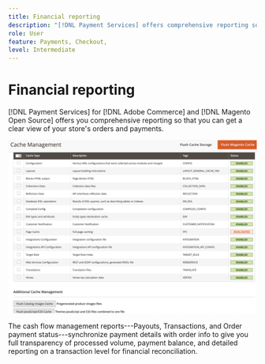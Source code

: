 ```yaml
---
title: Financial reporting
description: "[!DNL Payment Services] offers comprehensive reporting so that you can get a clear view of your store's orders and payments."
role: User
feature: Payments, Checkout, 
level: Intermediate
---
```

# Financial reporting

[!DNL Payment Services] for [!DNL Adobe Commerce] and [!DNL Magento Open Source] offers you comprehensive reporting so that you can get a clear view of your store's orders and payments.

![Financial reports view](assets/reports-view.png )

The cash flow management reports---Payouts, Transactions, and Order payment status---synchronize payment details with order info to give you full transparency of processed volume, payment balance, and detailed reporting on a transaction level for financial reconciliation.
